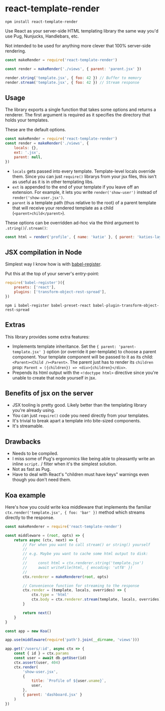 # react-template-render

    npm install react-template-render

Use React as your server-side HTML templating library the same way you'd use Pug, Nunjucks, Handlebars, etc.

Not intended to be used for anything more clever that 100% server-side rendering.

```javascript
const makeRender = require('react-template-render')

const render = makeRender('./views', { parent: 'parent.jsx' })

render.string('template.jsx', { foo: 42 }) // Buffer to memory
render.stream('template.jsx', { foo: 42 }) // Stream response
```

## Usage

The library exports a single function that takes some options and returns a renderer. The first argument is required as
it specifies the directory that holds your templates.

These are the default options.

```javascript
const makeRender = require('react-template-render')
const render = makeRender('./views', {
    locals: {},
    ext: '.jsx',
    parent: null,
})
```

* `locals` gets passed into every template. Template-level locals override them. Since you can just `require()` librarys
  from your jsx files, this isn't as useful as it is in other templating libs.
* `ext` is appended to the end of your template if you leave off an extension. For example, it lets you write
  `render('show-user')` instead of `render('show-user.jsx')`.
* `parent` is a template path (thus relative to the root) of a parent template that will receive your rendered template
  as a child (`<parent>child</parent>`).

These options can be overridden ad-hoc via the third argument to `.string()`/`.stream()`:

```javascript
const html = render('profile', { name: 'katie' }, { parent: 'katies-layout' })
```

## JSX compilation in Node

Simplest way I know how is with [babel-register](https://babeljs.io/docs/usage/babel-register/).

Put this at the top of your server's entry-point:

```javascript
require('babel-register')({
    presets: ['react'],
    plugins: ['transform-object-rest-spread'],
})
```

    npm i babel-register babel-preset-react babel-plugin-transform-object-rest-spread

## Extras

This library provides some extra features:

* Implements template inheritance. Set the `{ parent: 'parent-template.jsx' }` option (or override it per-template) to
  choose a parent component. Your template component will be passed to it as its child: `<Parent><Child /><Parent>`. The
  parent just has to render its `children` prop: `Parent = ({children}) => <div>{children}</div>`.
* Prepends its html output with the `<!doctype html>` directive since you're unable to create that node yourself in jsx.

## Benefits of jsx on the server

* JSX tooling is pretty good. Likely better than the templating library you're already using.
* You can just `require()` code you need directly from your templates.
* It's trivial to break apart a template into bite-sized components.
* It's streamable.

## Drawbacks

* Needs to be compiled.
* I miss some of Pug's ergonomics like being able to pleasantly write an inline `script.` / filter when it's the
  simplest solution.
* Not as fast as Pug.
* Have to deal with React's "children must have keys" warnings even though you don't need them.

## Koa example

Here's how you could write koa middleware that implements the familiar `ctx.render('template.jsx', { foo: 'bar' })`
method which streams directly to the response.

```javascript
const makeRenderer = require('react-template-render')

const middleware = (root, opts) => {
    return async (ctx, next) => {
        // For when you want to call stream() or string() yourself
        //
        // e.g. Maybe you want to cache some html output to disk:
        //
        //     const html = ctx.renderer.string('template.jsx')
        //     await writeFile(html, { encoding: 'utf8' })
        //
        ctx.renderer = makeRenderer(root, opts)

        // Convenience function for streaming to the response
        ctx.render = (template, locals, overrides) => {
            ctx.type = 'html'
            ctx.body = ctx.renderer.stream(template, locals, overrides)
        }

        return next()
    }
}

const app = new Koa()

app.use(middleware(require('path').join(__dirname, 'views')))

app.get('/users/:id', async ctx => {
    const { id } = ctx.params
    const user = await db.getUser(id)
    ctx.assert(user, 404)
    ctx.render(
        'show-user.jsx',
        {
            title: `Profile of ${user.uname}`,
            user,
        },
        { parent: 'dashboard.jsx' }
    )
})
```
